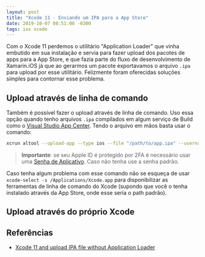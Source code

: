 ```yaml
---
layout: post
title: "Xcode 11 - Enviando um IPA para a App Store"
date: 2019-10-07 08:51:00 -0300
tags: ios xcode
---
```


Com o Xcode 11 perdemos o utilitário "Application Loader" que vinha embutido em sua instalação e servia para fazer upload dos pacotes de apps para a App Store, e que fazia parte do fluxo de desenvolvimento de Xamarin.iOS já que ao gerarmos um pacote exportavamos o arquivo `.ipa` para upload por esse utilitário. Felizmente foram oferecidas soluções simples para contornar esse problema.

## Upload através de linha de comando
Também é possível fazer o upload através de linha de comando. Uso essa opção quando tenho arquivos `.ipa` compilados em algum serviço de Build como o [Visual Studio App Center](appcenter.ms). Tendo o arquivo em mãos basta usar o comando:

```bash
xcrun altool --upload-app --type ios --file "/path/to/app.ipa" --username "[conta-apple]" --password "[senha]"
```

>**Importante**: se seu Apple ID é protegido por 2FA é necessário usar uma [Senha de Aplicativo](https://support.apple.com/en-in/HT204397). Caso não tenha use a senha padrão.

Caso tenha algum problema com esse comando não se esqueça de usar `xcode-select -s /Applications/Xcode.app` para disponibilizar as ferramentas de linha de comando do Xcode (supondo que você o tenha instalado através da App Store, onde esse seria o path padrão).

## Upload através do próprio Xcode


## Referências
* [Xcode 11 and upload IPA file without Application Loader](https://forums.xamarin.com/discussion/170085/xcode-11-and-upload-ipa-file-without-application-loader)
